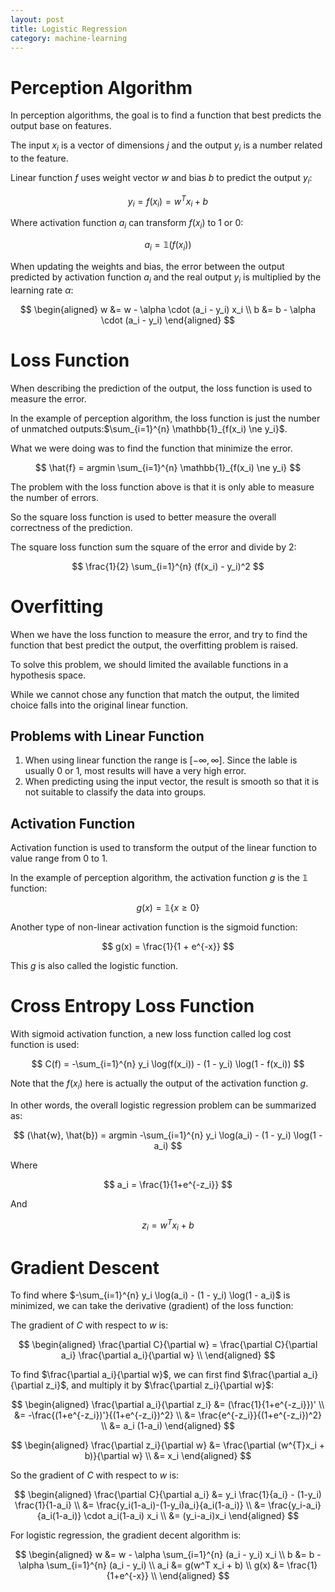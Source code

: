 ```yaml
---
layout: post
title: Logistic Regression
category: machine-learning
---
```


# Perception Algorithm

In perception algorithms, the goal is to find a function that best predicts the output base on features.

The input $x_i$ is a vector of dimensions $j$ and the output $y_i$ is a number related to the feature.

Linear function $f$ uses weight vector $w$ and bias $b$ to predict the output $y_i$:

$$
y_i = f(x_i) = w^T x_i + b
$$

Where activation function $a_i$ can transform $f(x_i)$ to 1 or 0:

$$
a_i = \mathbb{1} (f(x_i))
$$

When updating the weights and bias, the error between the output predicted by activation function $a_i$ and the real output $y_i$ is multiplied by the learning rate $\alpha$:

$$
\begin{aligned}
    w &= w - \alpha \cdot (a_i - y_i) x_i \\
    b &= b - \alpha \cdot (a_i - y_i)
\end{aligned}
$$

# Loss Function

When describing the prediction of the output, the loss function is used to measure the error.

In the example of perception algorithm, the loss function is just the number of unmatched outputs:$\sum_{i=1}^{n} \mathbb{1}_{f(x_i) \ne y_i}$.

What we were doing was to find the function that minimize the error.

$$
\hat{f} = argmin \sum_{i=1}^{n} \mathbb{1}_{f(x_i) \ne y_i}
$$

The problem with the loss function above is that it is only able to measure the number of errors.

So the square loss function is used to better measure the overall correctness of the prediction.

The square loss function sum the square of the error and divide by 2:

$$
\frac{1}{2} \sum_{i=1}^{n} (f(x_i) - y_i)^2
$$

# Overfitting

When we have the loss function to measure the error, and try to find the function that best predict the output, the overfitting problem is raised.

To solve this problem, we should limited the available functions in a hypothesis space.

While we cannot chose any function that match the output, the limited choice falls into the original linear function.

## Problems with Linear Function

1. When using linear function the range is $[-\infty, \infty]$. Since the lable is usually 0 or 1, most results will have a very high error.
2. When predicting using the input vector, the result is smooth so that it is not suitable to classify the data into groups.

## Activation Function

Activation function is used to transform the output of the linear function to value range from 0 to 1.

In the example of perception algorithm, the activation function $g$ is the $\mathbb{1}$ function:

$$
g(x) = \mathbb{1} \{ x \ge 0 \}
$$

Another type of non-linear activation function is the sigmoid function:

$$
g(x) = \frac{1}{1 + e^{-x}}
$$

This $g$ is also called the logistic function.

# Cross Entropy Loss Function

With sigmoid activation function, a new loss function called log cost function is used:

$$
C(f) = -\sum_{i=1}^{n} y_i \log(f(x_i)) - (1 - y_i) \log(1 - f(x_i))
$$

Note that the $f(x_i)$ here is actually the output of the activation function $g$.

In other words, the overall logistic regression problem can be summarized as:

$$
(\hat{w}, \hat{b}) = argmin -\sum_{i=1}^{n} y_i \log(a_i) - (1 - y_i) \log(1 - a_i)
$$

Where

$$
a_i = \frac{1}{1+e^{-z_i}}
$$

And

$$
z_i = w^T x_i + b
$$

# Gradient Descent

To find where $-\sum_{i=1}^{n} y_i \log(a_i) - (1 - y_i) \log(1 - a_i)$ is minimized, we can take the derivative (gradient) of the loss function:

The gradient of $C$ with respect to $w$ is:

$$
\begin{aligned}
    \frac{\partial C}{\partial w} = \frac{\partial C}{\partial a_i} \frac{\partial a_i}{\partial w} \\
\end{aligned}
$$

To find $\frac{\partial a_i}{\partial w}$, we can first find $\frac{\partial a_i}{\partial z_i}$, and multiply it by $\frac{\partial z_i}{\partial w}$:

$$
\begin{aligned}
    \frac{\partial a_i}{\partial z_i} &= (\frac{1}{1+e^{-z_i}})' \\
    &= -\frac{(1+e^{-z_i})'}{(1+e^{-z_i})^2} \\
    &= \frac{e^{-z_i}}{(1+e^{-z_i})^2} \\
    &= a_i (1-a_i)
\end{aligned}
$$

$$
\begin{aligned}
    \frac{\partial z_i}{\partial w} &= \frac{\partial (w^{T}x_i + b)}{\partial w} \\
    &= x_i
\end{aligned}
$$

So the gradient of $C$ with respect to $w$ is:

$$
\begin{aligned}
    \frac{\partial C}{\partial a_i} &= y_i \frac{1}{a_i} - (1-y_i) \frac{1}{1-a_i} \\
    &= \frac{y_i(1-a_i)-(1-y_i)a_i}{a_i(1-a_i)} \\
    &= \frac{y_i-a_i}{a_i(1-a_i)} \cdot a_i(1-a_i) x_i \\
    &= (y_i-a_i)x_i
\end{aligned}
$$

For logistic regression, the gradient decent algorithm is:

$$
\begin{aligned}
    w &= w - \alpha \sum_{i=1}^{n} (a_i - y_i) x_i \\
    b &= b - \alpha \sum_{i=1}^{n} (a_i - y_i) \\
    a_i &= g(w^T x_i + b) \\
    g(x) &= \frac{1}{1+e^{-x}} \\
\end{aligned}
$$

